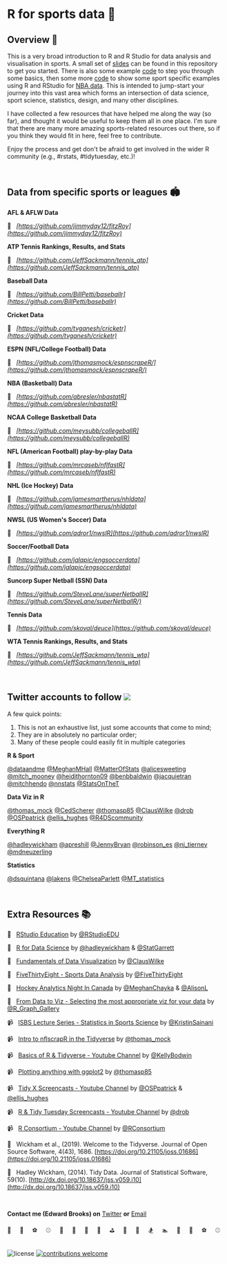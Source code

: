 # R for sports data 🏀                    

## Overview 💬

This is a very broad introduction to R and R Studio for data analysis and visualisation in sports. A small set of [slides](https://edbrooks.github.io/R_for_sports_data/slides/slides.html#1) can be found in this repository to get you started. There is also some example [code](https://edbrooks.github.io/R_for_sports_data/tree/main/scripts/basics_in_r.R) to step you through some basics, then some more [code](https://edbrooks.github.io/R_for_sports_data/tree/main/scripts/NBA_data_in_r.R) to show some sport specific examples using R and RStudio for [NBA data](https://edbrooks.github.io/R_for_sports_data/tree/main/data). This is intended to jump-start your journey into this vast area which forms an intersection of data science, sport science, statistics, design, and many other disciplines.

I have collected a few resources that have helped me along the way (so far), and thought it would be useful to keep them all in one place. I'm sure that there are many more amazing sports-related resources out there, so if you think they would fit in here, feel free to contribute. 

Enjoy the process and get don't be afraid to get involved in the wider R community (e.g., #rstats, #tidytuesday, etc.)!


<br />

## Data from specific sports or leagues 🏟️

**AFL & AFLW Data**

🔗 &nbsp; *[https://github.com/jimmyday12/fitzRoy](https://github.com/jimmyday12/fitzRoy)*

**ATP Tennis Rankings, Results, and Stats**

🔗 &nbsp; *[https://github.com/JeffSackmann/tennis_atp](https://github.com/JeffSackmann/tennis_atp)*

**Baseball Data**

🔗 &nbsp; *[https://github.com/BillPetti/baseballr](https://github.com/BillPetti/baseballr)* 

**Cricket Data**

🔗 &nbsp; *[https://github.com/tvganesh/cricketr](https://github.com/tvganesh/cricketr)* 

**ESPN (NFL/College Football) Data**

🔗 &nbsp; *[https://github.com/jthomasmock/espnscrapeR/](https://github.com/jthomasmock/espnscrapeR/)*

**NBA (Basketball) Data**

🔗 &nbsp; *[https://github.com/abresler/nbastatR](https://github.com/abresler/nbastatR)* 

**NCAA College Basketball Data**

🔗 &nbsp; *[https://github.com/meysubb/collegeballR](https://github.com/meysubb/collegeballR)* 

**NFL (American Football) play-by-play Data**

🔗 &nbsp; *[https://github.com/mrcaseb/nflfastR](https://github.com/mrcaseb/nflfastR)* 

**NHL (Ice Hockey) Data**

🔗 &nbsp; *[https://github.com/jamesmartherus/nhldata](https://github.com/jamesmartherus/nhldata)* 

**NWSL (US Women's Soccer) Data**

🔗 &nbsp; *[https://github.com/adror1/nwslR](https://github.com/adror1/nwslR)* 

**Soccer/Football Data**

🔗 &nbsp; *[https://github.com/jalapic/engsoccerdata](https://github.com/jalapic/engsoccerdata)* 

**Suncorp Super Netball (SSN) Data**

🔗 &nbsp; *[https://github.com/SteveLane/superNetballR](https://github.com/SteveLane/superNetballR/)* 

**Tennis Data**

🔗 &nbsp; *[https://github.com/skoval/deuce](https://github.com/skoval/deuce)*

**WTA Tennis Rankings, Results, and Stats**

🔗 &nbsp; *[https://github.com/JeffSackmann/tennis_wta](https://github.com/JeffSackmann/tennis_wta)*

<br />

## Twitter accounts to follow <img src="https://img.icons8.com/fluent/48/000000/twitter.png"/>
A few quick points:
1. This is not an exhaustive list, just some accounts that come to mind; 
2. They are in absolutely no particular order;
3. Many of these people could easily fit in multiple categories

**R & Sport**

[@dataandme](https://twitter.com/dataandme)
[@MeghanMHall](https://twitter.com/MeghanMHall)
[@MatterOfStats](https://twitter.com/MatterOfStats)
[@alicesweeting](https://twitter.com/alicesweeting)
[@mitch_mooney](https://twitter.com/mitch_mooney)
[@heidithornton09](https://twitter.com/heidithornton09)
[@benbbaldwin](https://twitter.com/benbbaldwin)
[@jacquietran](https://twitter.com/jacquietran)
[@mitchhendo](https://twitter.com/mitchhendo)
[@nnstats](https://twitter.com/nnstats)
[@StatsOnTheT](https://twitter.com/StatsOnTheT)

**Data Viz in R**

[@thomas_mock](https://twitter.com/thomas_mock)
[@CedScherer](https://twitter.com/CedScherer)
[@thomasp85](https://twitter.com/thomasp85)
[@ClausWilke](https://twitter.com/@ClausWilke)
[@drob](https://twitter.com/drob)
[@OSPpatrick](https://twitter.com/OSPpatrick)
[@ellis_hughes](https://twitter.com/ellis_hughes)
[@R4DScommunity](https://twitter.com/R4DScommunity)


**Everything R**

[@hadleywickham](https://twitter.com/hadleywickham)
[@apreshill](https://twitter.com/apreshill)
[@JennyBryan](https://twitter.com/JennyBryan)
[@robinson_es](https://twitter.com/robinson_es)
[@nj_tierney](https://twitter.com/nj_tierney)
[@mdneuzerling](https://twitter.com/mdneuzerling)


**Statistics**

[@dsquintana](https://twitter.com/dsquintana)
[@lakens](https://twitter.com/lakens)
[@ChelseaParlett](https://twitter.com/ChelseaParlett)
[@MT_statistics](https://twitter.com/MT_statistics)

<br />

## Extra Resources 📚

📑 &nbsp; [RStudio Education](https://education.rstudio.com/) by [@RStudioEDU](https://twitter.com/RStudioEDU)

📑 &nbsp; [R for Data Science](https://r4ds.had.co.nz/) by [@hadleywickham](https://twitter.com/hadleywickham) & [@StatGarrett](https://twitter.com/StatGarrett)

📑 &nbsp; [Fundamentals of Data Visualization](https://serialmentor.com/dataviz/) by [@ClausWilke](https://twitter.com/ClausWilke)

📑 &nbsp; [FiveThirtyEight - Sports Data Analysis](https://fivethirtyeight.com/sports/) by [@FiveThirtyEight](https://twitter.com/FiveThirtyEight)

📑 &nbsp; [Hockey Analytics Night In Canada](https://www.hanic-analytics.com/) by [@MeghanChayka](https://twitter.com/MeghanChayka) & [@AlisonL](https://twitter.com/AlisonL)

📑 &nbsp; [From Data to Viz - Selecting the most appropriate viz for your data](https://www.data-to-viz.com/) by [@R_Graph_Gallery](https://twitter.com/R_Graph_Gallery)

📹 &nbsp; [ISBS Lecture Series - Statistics in Sports Science](https://www.youtube.com/watch?v=LKiX54NglCo) by [@KristinSainani](https://twitter.com/KristinSainani)

📹 &nbsp; [Intro to nflscrapR in the Tidyverse](https://www.youtube.com/watch?v=30RerZLFgUQ) by [@thomas_mock](https://twitter.com/thomas_mock)

📹 &nbsp; [Basics of R & Tidyverse - Youtube Channel](https://www.youtube.com/user/SuperKrazy2000/videos) by [@KellyBodwin](https://twitter.com/KellyBodwin)

📹 &nbsp; [Plotting anything with ggplot2](https://www.youtube.com/c/ThomasLinPedersen/videos) by [@thomasp85](https://twitter.com/thomasp85)

📹 &nbsp; [Tidy X Screencasts - Youtube Channel](https://www.youtube.com/channel/UCP8l94xtoemCH_GxByvTuFQ/videos) by [@OSPpatrick](https://twitter.com/OSPpatrick) & [@ellis_hughes](https://twitter.com/ellis_hughes)

📹 &nbsp; [R & Tidy Tuesday Screencasts - Youtube Channel](https://www.youtube.com/user/safe4democracy/videos) by [@drob](https://twitter.com/drob)

📹 &nbsp; [R Consortium - Youtube Channel](https://www.youtube.com/channel/UC_R5smHVXRYGhZYDJsnXTwg/videos) by [@RConsortium](https://twitter.com/RConsortium)

📝 &nbsp; Wickham et al., (2019). Welcome to the Tidyverse. Journal of Open Source Software, 4(43), 1686. [https://doi.org/10.21105/joss.01686](https://doi.org/10.21105/joss.01686)

📝 &nbsp; Hadley Wickham, (2014). Tidy Data. Journal of Statistical Software, 59(10). [http://dx.doi.org/10.18637/jss.v059.i10](http://dx.doi.org/10.18637/jss.v059.i10)

<br />

**Contact me (Edward Brooks) on** [Twitter](https://twitter.com/Ed_R_Brooks) **or** [Email](mailto:edwardbrooksau@gmail.com) 

🏈  &nbsp; &nbsp; 🏀 &nbsp; &nbsp; ⚽ &nbsp; &nbsp; ⚾ &nbsp; &nbsp; 🎾 &nbsp; &nbsp; 🎱 &nbsp; &nbsp; 🏉 &nbsp; &nbsp; 🎳 &nbsp; &nbsp; ⛳ &nbsp; &nbsp; 🏃 &nbsp; &nbsp; 🚴 &nbsp; &nbsp; 🏂 &nbsp; &nbsp; 🏊 &nbsp; &nbsp; 🏈  &nbsp; &nbsp; 🏀 &nbsp; &nbsp; ⚽ &nbsp; &nbsp; ⚾ &nbsp; &nbsp; 


![license](https://img.shields.io/github/license/edbrooks/R_for_sports_data) 
[![contributions welcome](https://img.shields.io/badge/contributions-welcome-brightgreen.svg?style=flat)](https://github.com/dwyl/esta/issues) 
